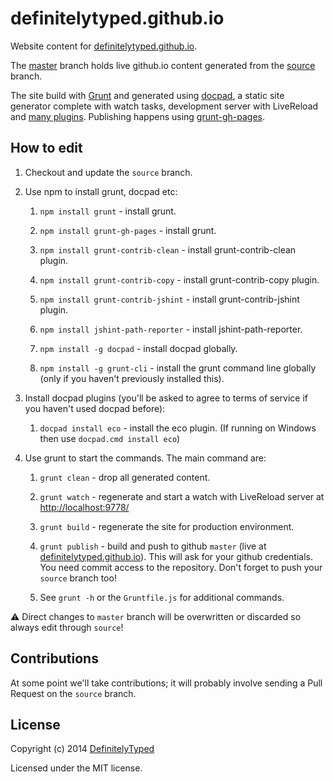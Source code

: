 # definitelytyped.github.io

Website content for [definitelytyped.github.io](http://definitelytyped.github.io/). 

The [master](https://github.com/DefinitelyTyped/definitelytyped.github.io/tree/master) branch holds live github.io content generated from the [source](https://github.com/DefinitelyTyped/definitelytyped.github.io/tree/source) branch.

The site build with [Grunt](http://www.gruntjs.com) and generated using [docpad](http://docpad.org), a static site generator complete with watch tasks, development server with LiveReload and [many plugins](http://docpad.org/docs/plugins). Publishing happens using [grunt-gh-pages](https://github.com/tschaub/grunt-gh-pages).


## How to edit

1. Checkout and update the `source` branch.

2. Use npm to install grunt, docpad etc:

	1. `npm install grunt` - install grunt.

	1. `npm install grunt-gh-pages` - install grunt.

	1. `npm install grunt-contrib-clean` - install grunt-contrib-clean plugin.

	1. `npm install grunt-contrib-copy` - install grunt-contrib-copy plugin.

	1. `npm install grunt-contrib-jshint` - install grunt-contrib-jshint plugin.

	1. `npm install jshint-path-reporter` - install jshint-path-reporter.

	1. `npm install -g docpad` - install docpad globally.

	1. `npm install -g grunt-cli` - install the grunt command line globally (only if you haven't previously installed this).

4. Install docpad plugins (you'll be asked to agree to terms of service if you haven't used docpad before):

	1. `docpad install eco` - install the eco plugin. (If running on Windows then use `docpad.cmd install eco`)
	
4. Use grunt to start the commands. The main command are:

	1. `grunt clean` - drop all generated content.

	1. `grunt watch` - regenerate and start a watch with LiveReload server at [http://localhost:9778/](http://localhost:9778/)

	1. `grunt build` - regenerate the site for production environment.

	1. `grunt publish` - build and push to github `master` (live at [definitelytyped.github.io](http://definitelytyped.github.io/)). This will ask for your github credentials. You need commit access to the repository. Don't forget to push your `source` branch too!

	1. See `grunt -h` or the `Gruntfile.js` for additional commands.

:warning: Direct changes to `master` branch will be overwritten or discarded so always edit through `source`!

## Contributions

At some point we'll take contributions; it will probably involve sending a Pull Request on the `source` branch.

## License

Copyright (c) 2014 [DefinitelyTyped](https://github.com/DefinitelyTyped)

Licensed under the MIT license.
